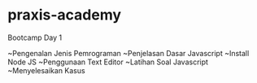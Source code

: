 # praxis-academy

Bootcamp Day 1

~Pengenalan Jenis Pemrograman
~Penjelasan Dasar Javascript
~Install Node JS
~Penggunaan Text Editor
~Latihan Soal Javascript
~Menyelesaikan Kasus
